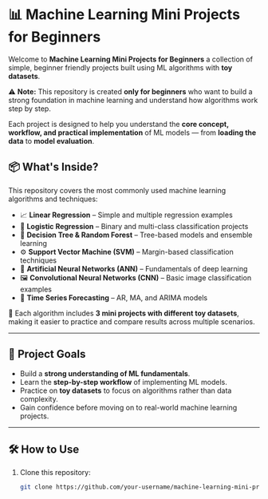 # 📊 Machine Learning Mini Projects for Beginners

Welcome to **Machine Learning Mini Projects for Beginners** a collection of simple, beginner friendly projects built using  ML algorithms with **toy datasets**.  

⚠️ **Note:** This repository is created **only for beginners** who want to build a strong foundation in machine learning and understand how algorithms work step by step.

Each project is designed to help you understand the **core concept, workflow, and practical implementation** of  ML models — from **loading the data** to **model evaluation**.

## 📦 What's Inside?

This repository covers the most commonly used machine learning algorithms and techniques:

- 📈 **Linear Regression** – Simple and multiple regression examples  
- 🔐 **Logistic Regression** – Binary and multi-class classification projects  
- 🌳 **Decision Tree & Random Forest** – Tree-based models and ensemble learning  
- ⚙️ **Support Vector Machine (SVM)** – Margin-based classification techniques  
- 🧠 **Artificial Neural Networks (ANN)** – Fundamentals of deep learning  
- 🖼️ **Convolutional Neural Networks (CNN)** – Basic image classification examples  
- 📅 **Time Series Forecasting** – AR, MA, and ARIMA models

📌 Each algorithm includes **3 mini projects with different toy datasets**, making it easier to practice and compare results across multiple scenarios.

---

## 🧠 Project Goals

- Build a **strong understanding of ML fundamentals**.  
- Learn the **step-by-step workflow** of implementing ML models.  
- Practice on **toy datasets** to focus on algorithms rather than data complexity.  
- Gain confidence before moving on to real-world machine learning projects.

---

## 🛠️ How to Use

1. Clone this repository:
   ```bash
   git clone https://github.com/your-username/machine-learning-mini-projects.git

